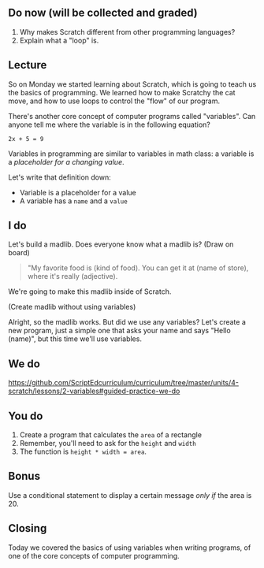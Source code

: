 ## Do now (will be collected and graded)

1. Why makes Scratch different from other programming languages?
2. Explain what a "loop" is.

## Lecture

So on Monday we started learning about Scratch, which is going to teach us the basics of programming. We learned how to make Scratchy the cat move, and how to use loops to control the "flow" of our program. 

There's another core concept of computer programs called "variables". Can anyone tell me where the variable is in the following equation?

`2x + 5 = 9`

Variables in programming are similar to variables in math class: a variable is a _placeholder for a changing value_.

Let's write that definition down:

- Variable is a placeholder for a value
- A variable has a `name` and a `value`

## I do

Let's build a madlib. Does everyone know what a madlib is? (Draw on board)

> "My favorite food is (kind of food). You can get it at (name of store), where it's really (adjective). 

We're going to make this madlib inside of Scratch.

(Create madlib without using variables)

Alright, so the madlib works. But did we use any variables? Let's create a new program, just a simple one that asks your name and says "Hello (name)", but this time we'll use variables.

## We do

https://github.com/ScriptEdcurriculum/curriculum/tree/master/units/4-scratch/lessons/2-variables#guided-practice-we-do

## You do

1. Create a program that calculates the `area` of a rectangle
2. Remember, you'll need to ask for the `height` and `width`
3. The function is `height * width = area`.

## Bonus

Use a conditional statement to display a certain message _only if_ the area is 20.

## Closing

Today we covered the basics of using variables when writing programs, of one of the core concepts of computer programming.
